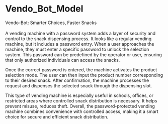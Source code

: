 # Vendo_Bot_Model
Vendo-Bot: Smarter Choices, Faster Snacks<br>
<br>
A vending machine with a password system adds a layer of security and control to the snack dispensing process.  It looks like a regular vending machine, but it includes a password entry. When a user approaches the machine, they must enter a specific password to unlock the selection system. This password can be predefined by the operator or user, ensuring that only authorized individuals can access the snacks.<br>

Once the correct password is entered, the machine activates the product selection mode. The user can then input the product number corresponding to their desired snack. After confirmation, the machine processes the request and dispenses the selected snack through the dispensing slot.<br>

This type of vending machine is especially useful in schools, offices, or restricted areas where controlled snack distribution is necessary. It helps prevent misuse, reduces theft. Overall, the password-protected vending machine combines convenience with controlled access, making it a smart choice for secure and efficient snack distribution.
